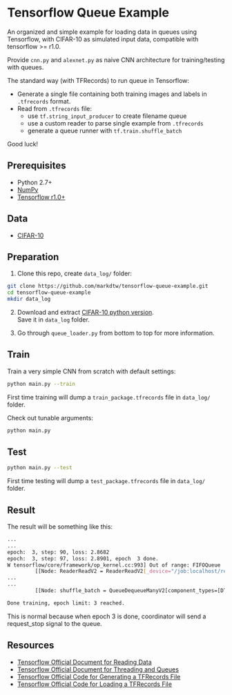 # Tensorflow Queue Example
An organized and simple example for loading data in queues using Tensorflow, with CIFAR-10 as simulated input data, compatible with tensorflow >= r1.0.

Provide `cnn.py` and `alexnet.py` as naive CNN architecture for training/testing with queues.

The standard way (with TFRecords) to run queue in Tensorflow:
- Generate a single file containing both training images and labels in `.tfrecords` format.
- Read from `.tfrecords` file:
  - use `tf.string_input_producer` to create filename queue
  - use a custom reader to parse single example from `.tfrecords`
  - generate a queue runner with `tf.train.shuffle_batch`

Good luck!
## Prerequisites
- Python 2.7+
- [NumPy](http://www.numpy.org/)
- [Tensorflow r1.0+](https://www.tensorflow.org/install/)

## Data
- [CIFAR-10](https://www.cs.toronto.edu/~kriz/cifar.html)

## Preparation
1. Clone this repo, create `data_log/` folder:
```bash
git clone https://github.com/markdtw/tensorflow-queue-example.git
cd tensorflow-queue-example
mkdir data_log
```
2. Download and extract [CIFAR-10 python version](https://www.cs.toronto.edu/~kriz/cifar-10-python.tar.gz).  
   Save it in `data_log` folder.

3. Go through `queue_loader.py` from bottom to top for more information.


## Train
Train a very simple CNN from scratch with default settings:
```bash
python main.py --train
```
First time training will dump a `train_package.tfrecords` file in `data_log/` folder.

Check out tunable arguments:
```bash
python main.py
```

## Test
```bash
python main.py --test
```
First time testing will dump a `test_package.tfrecords` file in `data_log/` folder.

## Result
The result will be something like this:
```bash
...
...
epoch:  3, step: 90, loss: 2.8682
epoch:  3, step: 97, loss: 2.8901, epoch  3 done.
W tensorflow/core/framework/op_kernel.cc:993] Out of range: FIFOQueue '_0_input_producer' is closed and has insufficient elements (requested 1, current size 0)
         [[Node: ReaderReadV2 = ReaderReadV2[_device="/job:localhost/replica:0/task:0/cpu:0"](TFRecordReaderV2, input_producer)]]
...
...
         [[Node: shuffle_batch = QueueDequeueManyV2[component_types=[DT_FLOAT, DT_INT32], timeout_ms=-1, _device="/job:localhost/replica:0/task:0/cpu:0"](shuffle_batch/random_shuffle_queue, shuffle_batch/n)]]

Done training, epoch limit: 3 reached.
```
This is normal because when epoch 3 is done, coordinator will send a request_stop signal to the queue.

## Resources
- [Tensorflow Official Document for Reading Data](https://www.tensorflow.org/programmers_guide/reading_data)
- [Tensorflow Official Document for Threading and Queues](https://www.tensorflow.org/programmers_guide/threading_and_queues)
- [Tensorflow Official Code for Generating a TFRecords File](https://github.com/tensorflow/tensorflow/blob/r1.1/tensorflow/examples/how_tos/reading_data/convert_to_records.py)
- [Tensorflow Official Code for Loading a TFRecords File](https://github.com/tensorflow/tensorflow/blob/r1.1/tensorflow/examples/how_tos/reading_data/fully_connected_reader.py)

